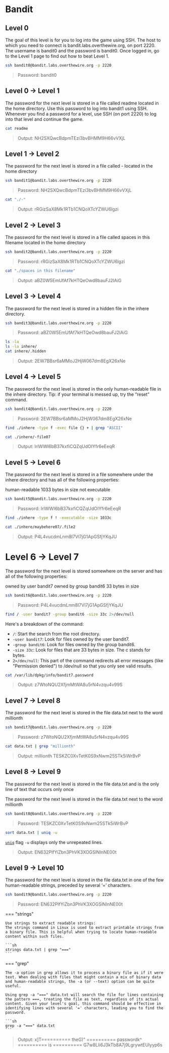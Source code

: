 # Bandit

## Level 0

The goal of this level is for you to log into the game using SSH. The host to which you need to connect is bandit.labs.overthewire.org, on port 2220. The username is bandit0 and the password is bandit0. Once logged in, go to the Level 1 page to find out how to beat Level 1.

```sh
ssh bandit0@bandit.labs.overthewire.org -p 2220
```

> Password: bandit0

## Level 0 → Level 1

The password for the next level is stored in a file called readme located in the home directory. Use this password to log into bandit1 using SSH. Whenever you find a password for a level, use SSH (on port 2220) to log into that level and continue the game.

```sh
cat readme
```

> Output: NH2SXQwcBdpmTEzi3bvBHMM9H66vVXjL

## Level 1 → Level 2

The password for the next level is stored in a file called - located in the home directory

```sh
ssh bandit1@bandit.labs.overthewire.org -p 2220
```

> Password: NH2SXQwcBdpmTEzi3bvBHMM9H66vVXjL

```sh
cat "./-"
```

> Output: rRGizSaX8Mk1RTb1CNQoXTcYZWU6lgzi

## Level 2 → Level 3

The password for the next level is stored in a file called spaces in this filename located in the home directory

```sh
ssh bandit2@bandit.labs.overthewire.org -p 2220
```

> Password: rRGizSaX8Mk1RTb1CNQoXTcYZWU6lgzi

```sh
cat "./spaces in this filename"
```

> Output: aBZ0W5EmUfAf7kHTQeOwd8bauFJ2lAiG

## Level 3 → Level 4

The password for the next level is stored in a hidden file in the inhere directory.

```sh
ssh bandit3@bandit.labs.overthewire.org -p 2220
```

> Password: aBZ0W5EmUfAf7kHTQeOwd8bauFJ2lAiG

```sh
ls -la
ls -la inhere/
cat inhere/.hidden
```

> Output: 2EW7BBsr6aMMoJ2HjW067dm8EgX26xNe

## Level 4 → Level 5

The password for the next level is stored in the only human-readable file in the inhere directory. Tip: if your terminal is messed up, try the “reset” command.

```sh
ssh bandit4@bandit.labs.overthewire.org -p 2220
```

> Password: 2EW7BBsr6aMMoJ2HjW067dm8EgX26xNe

```sh
find ./inhere -type f -exec file {} + | grep "ASCII"
```

```sh
cat ./inhere/-file07
```

> Output: lrIWWI6bB37kxfiCQZqUdOIYfr6eEeqR

## Level 5 → Level 6

The password for the next level is stored in a file somewhere under the inhere directory and has all of the following properties:

human-readable
1033 bytes in size
not executable

```sh
ssh bandit5@bandit.labs.overthewire.org -p 2220
```

> Password: lrIWWI6bB37kxfiCQZqUdOIYfr6eEeqR

```sh
find ./inhere -type f ! -executable -size 1033c
```

```sh
cat ./inhere/maybehere07/.file2
```

> Output: P4L4vucdmLnm8I7Vl7jG1ApGSfjYKqJU

# Level 6 → Level 7

The password for the next level is stored somewhere on the server and has all of the following properties:

owned by user bandit7
owned by group bandit6
33 bytes in size

```sh
ssh bandit6@bandit.labs.overthewire.org -p 2220
```

> Password: P4L4vucdmLnm8I7Vl7jG1ApGSfjYKqJU

```sh
find / -user bandit7 -group bandit6 -size 33c 2>/dev/null
```
Here's a breakdown of the command:

+ `/`: Start the search from the root directory.
+ `-user bandit7`: Look for files owned by the user bandit7.
+ `-group bandit6`: Look for files owned by the group bandit6.
+ `-size 33c`: Look for files that are 33 bytes in size. The c stands for bytes.
+ `2>/dev/null`: This part of the command redirects all error messages (like "Permission denied") to /dev/null so that you only see valid results.

```sh
cat /var/lib/dpkg/info/bandit7.password
```

> Output: z7WtoNQU2XfjmMtWA8u5rN4vzqu4v99S

## Level 7 → Level 8

The password for the next level is stored in the file data.txt next to the word millionth

```sh
ssh bandit7@bandit.labs.overthewire.org -p 2220
```

> Password: z7WtoNQU2XfjmMtWA8u5rN4vzqu4v99S

```sh
cat data.txt | grep "millionth"
```

> Output: millionth       TESKZC0XvTetK0S9xNwm25STk5iWrBvP

## Level 8 → Level 9

The password for the next level is stored in the file data.txt and is the only line of text that occurs only once

The password for the next level is stored in the file data.txt next to the word millionth

```sh
ssh bandit8@bandit.labs.overthewire.org -p 2220
```

> Password: TESKZC0XvTetK0S9xNwm25STk5iWrBvP

```sh
sort data.txt | uniq -u
```

[`uniq`](https://www.ibm.com/docs/sl/aix/7.2?topic=u-uniq-command) flag `-u` displays only the unrepeated lines.

> Output: EN632PlfYiZbn3PhVK3XOGSlNInNE00t

## Level 9 → Level 10

The password for the next level is stored in the file data.txt in one of the few human-readable strings, preceded by several ‘=’ characters.

```sh
ssh bandit9@bandit.labs.overthewire.org -p 2220
```

> Password: EN632PlfYiZbn3PhVK3XOGSlNInNE00t

=== "strings"

    Use strings to extract readable strings:
    The strings command in Linux is used to extract printable strings from a binary file. This is helpful when trying to locate human-readable content within such files.

    ```sh
    strings data.txt | grep "==="
    ```

=== "grep"

    The -a option in grep allows it to process a binary file as if it were text. When dealing with files that might contain a mix of binary data and human-readable strings, the -a (or --text) option can be quite useful.

    Using grep -a "===" data.txt will search the file for lines containing the pattern ===, treating the file as text, regardless of its actual content. Given your level's goal, this command should be effective in identifying lines with several '=' characters, leading you to find the password.

    ```sh
    grep -a "===" data.txt
    ```

> Output:
> x]T========== theG)"
> ========== passwordk^
> ========== is
> ========== G7w8LIi6J3kTb8A7j9LgrywtEUlyyp6s